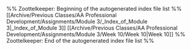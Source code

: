 %% Zoottelkeeper: Beginning of the autogenerated index file list  %%
 [[Archive/Previous Classes/AA Professional Development/Assignments/Module 3/_Index_of_Module 3|_Index_of_Module 3]]
 [[Archive/Previous Classes/AA Professional Development/Assignments/Module 3/Week 10/Week 10|Week 10]]
%% Zoottelkeeper: End of the autogenerated index file list  %%
